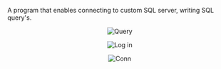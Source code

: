 A program that enables connecting to custom SQL server, writing SQL query's.

<p align="center" width="400">
	<img src="https://user-images.githubusercontent.com/56079123/71767090-8bce0500-2f08-11ea-95d2-13f0da369cdf.png" alt="Query">
</p>
<p align="center" width="400">
	<img src="https://user-images.githubusercontent.com/56079123/71767045-9a67ec80-2f07-11ea-95b8-381ac266736d.png" alt="Log in">
</p>
<p align="center" width="400">
	<img src="https://user-images.githubusercontent.com/56079123/71767087-7e187f80-2f08-11ea-8e98-3827ed129f70.png" alt="Conn">
</p>

